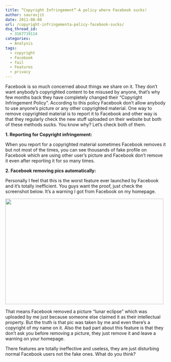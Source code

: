 ```yaml
---
title: “Copyright Infringement”-A policy where Facebook sucks!
author: sauravjit
date: 2011-08-08
url: /copyright-infringementa-policy-facebook-sucks/
dsq_thread_id:
  - 3167719114
categories:
  - Analysis
tags:
  - copyright
  - Facebook
  - fail
  - Features
  - privacy
---
```

Facebook is so much concerned about things we share on it. They don&#8217;t want anybody&#8217;s copyrighted content to be misused by anyone, that&#8217;s why few months back they have completely changed their &#8220;Copyright Infringement Policy&#8221;. According to this policy Facebook don&#8217;t allow anybody to use anyone&#8217;s picture or any other copyrighted material. One way to remove copyrighted material is to report it to Facebook and other way is that they regularly check the new stuff uploaded on their website but both of these methods sucks. You know why? Let&#8217;s check both of them.

**1. Reporting for Copyright infringement:**

When you report for a copyrighted material sometimes Facebook removes it but not most of the times, you can see thousands of fake profile on Facebook which are using other user&#8217;s picture and Facebook don&#8217;t remove it even after reporting it for so many times.

**2. Facebook removing pics automatically:**

Personally I feel that this is the worst feature ever launched by Facebook and it&#8217;s totally inefficient. You guys want the proof, just check the screenshot below. It&#8217;s a warning I got from Facebook on my homepage.

<img class="alignnone size-full  wp-image-51054" src="http://cdn.devilsworkshop.org/files/2011/08/Untitled.png" alt="" width="495" height="330" />

That means Facebook removed a picture &#8220;lunar eclipse&#8221; which was uploaded by me just because someone else claimed it as their intellectual property. But the truth is that pic was taken by me and even there&#8217;s a copyright of my name on it. Also the bad part about this feature is that they don&#8217;t ask you before removing a picture, they just remove it and leave a warning on your homepage.

There features are totally ineffective and useless, they are just disturbing normal Facebook users not the fake ones. What do you think?
